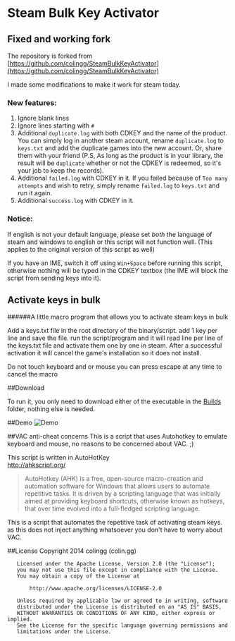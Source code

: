 Steam Bulk Key Activator
=====================

## Fixed and working fork
The repository is forked from [https://github.com/colingg/SteamBulkKeyActivator](https://github.com/colingg/SteamBulkKeyActivator)

I made some modifications to make it work for steam today.

### New features:

1. Ignore blank lines
2. Ignore lines starting with ```#```
3. Additional ```duplicate.log``` with both CDKEY and the name of the product. You can simply log in another steam account, rename ```duplicate.log``` to ```keys.txt``` and add the duplicate games into the new account. Or, share them with your friend (P.S, As long as the product is in your library, the result will be ```duplicate``` whether or not the CDKEY is redeemed, so it's your job to keep the records).
4. Additional ```failed.log``` with CDKEY in it. If you failed because of ```Too many attempts``` and wish to retry, simply rename ```failed.log``` to ```keys.txt``` and run it again.
5. Additional ```success.log``` with CDKEY in it. 

### Notice:

If english is not your default language, please set *both* the language of steam and windows to english or this script will not function well. (This applies to the original version of this script as well)

If you have an IME, switch it off using ```Win+Space``` before running this script, otherwise nothing will be typed in the CDKEY textbox (the IME will block the script from sending keys into it).

## Activate keys in bulk
######A little macro program that allows you to activate steam keys in bulk

Add a keys.txt file in the root directory of the binary/script.
add 1 key per line and save the file.
run the script/program and it will read line per line of the keys.txt file and activate them one by one in steam.
After a successful activation it will cancel the game's installation so it does not install.
	
Do not touch keyboard and or mouse
you can press escape at any time to cancel the macro

##Download 	

To run it, you only need to download either of the executable in the [Builds](https://github.com/KevinWang15/SteamBulkKeyActivator/tree/master/Builds) folder, nothing else is needed.

##Demo
![Demo](https://raw.githubusercontent.com/colingg/SteamBulkKeyActivator/master/Recources/web/demo.gif)

##VAC anti-cheat concerns
This is a script that uses Autohotkey to emulate keyboard and mouse, no reasons to be concerned about VAC. ;)

This script is written in AutoHotKey  
http://ahkscript.org/
>AutoHotkey (AHK) is a free, open-source macro-creation and automation software for Windows that allows users to automate repetitive tasks. It is driven by a scripting language that was initially aimed at providing keyboard shortcuts, otherwise known as hotkeys, that over time evolved into a full-fledged scripting language. 

This is a script that automates the repetitive task of activating steam keys. as this does not inject anything whatsoever you don't have to worry about VAC.

##License
	   Copyright 2014 colingg (colin.gg)

	   Licensed under the Apache License, Version 2.0 (the "License");
	   you may not use this file except in compliance with the License.
	   You may obtain a copy of the License at

		   http://www.apache.org/licenses/LICENSE-2.0

	   Unless required by applicable law or agreed to in writing, software
	   distributed under the License is distributed on an "AS IS" BASIS,
	   WITHOUT WARRANTIES OR CONDITIONS OF ANY KIND, either express or implied.
	   See the License for the specific language governing permissions and
	   limitations under the License.
